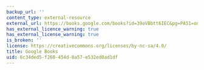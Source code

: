 ```yaml
---
backup_url: ''
content_type: external-resource
external_url: https://books.google.com/books?id=39oVBbtt6IEC&pg=PA51=onepage#v=onepage&q&f=false
has_external_licence_warning: true
has_external_license_warning: true
is_broken: ''
license: https://creativecommons.org/licenses/by-nc-sa/4.0/
title: Google Books
uid: 6c34ded5-f260-454d-8a57-e532ed0ad1df
---
```

